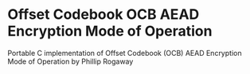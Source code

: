 # Offset Codebook OCB AEAD Encryption Mode of Operation
Portable C implementation of Offset Codebook (OCB) AEAD Encryption Mode of Operation by Phillip Rogaway
